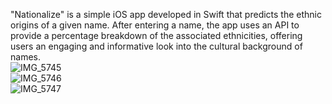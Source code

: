 "Nationalize" is a simple iOS app developed in Swift that predicts the ethnic origins of a given name. 
After entering a name, the app uses an API to provide a percentage breakdown of the associated ethnicities, offering users an engaging and informative look into the cultural background of names.
<br>
![IMG_5745](https://github.com/user-attachments/assets/ff380d8d-bd3a-4ca8-b2bb-1a84cd018056)
<br>
![IMG_5746](https://github.com/user-attachments/assets/cf50e0c1-f440-4198-9ac3-98f438560ea4)
<br>
![IMG_5747](https://github.com/user-attachments/assets/7188399e-b95c-451e-9965-00ba747e0425)
